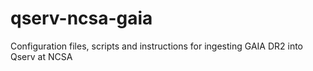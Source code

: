 # qserv-ncsa-gaia
Configuration files, scripts and instructions for ingesting GAIA DR2 into Qserv at NCSA
